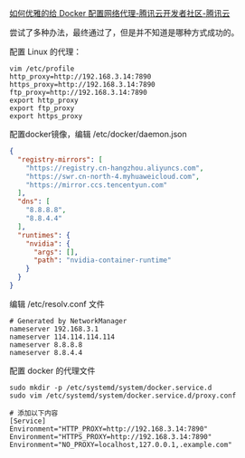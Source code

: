 [如何优雅的给 Docker 配置网络代理-腾讯云开发者社区-腾讯云](https://cloud.tencent.com/developer/article/1806455)



尝试了多种办法，最终通过了，但是并不知道是哪种方式成功的。

配置 Linux 的代理：

```
vim /etc/profile
http_proxy=http://192.168.3.14:7890
https_proxy=http://192.168.3.14:7890
ftp_proxy=http://192.168.3.14:7890
export http_proxy
export ftp_proxy
export https_proxy
```



配置docker镜像，编辑 /etc/docker/daemon.json

```json
{
  "registry-mirrors": [
    "https://registry.cn-hangzhou.aliyuncs.com",
    "https://swr.cn-north-4.myhuaweicloud.com",
    "https://mirror.ccs.tencentyun.com"
  ],
  "dns": [
    "8.8.8.8",
    "8.8.4.4"
  ],
  "runtimes": {
    "nvidia": {
      "args": [],
      "path": "nvidia-container-runtime"
    }
  }
}
```



编辑 /etc/resolv.conf 文件

```
# Generated by NetworkManager
nameserver 192.168.3.1
nameserver 114.114.114.114
nameserver 8.8.8.8
nameserver 8.8.4.4
```



配置 docker 的代理文件

```shell
sudo mkdir -p /etc/systemd/system/docker.service.d
sudo vim /etc/systemd/system/docker.service.d/proxy.conf

# 添加以下内容
[Service]
Environment="HTTP_PROXY=http://192.168.3.14:7890"
Environment="HTTPS_PROXY=http://192.168.3.14:7890"
Environment="NO_PROXY=localhost,127.0.0.1,.example.com"
```

